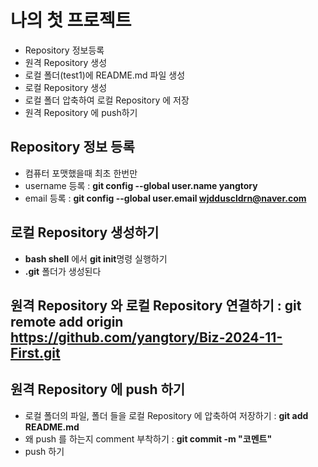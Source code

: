 # 나의 첫 프로젝트
- Repository 정보등록
- 원격 Repository 생성
- 로컬 폴더(test1)에 README.md 파일 생성
- 로컬 Repository 생성
- 로컬 폴더 압축하여 로컬 Repository 에 저장
- 원격 Repository 에 push하기

## Repository 정보 등록
- 컴퓨터 포맷했을때 최초 한번만
- username 등록 : **git config --global user.name yangtory**
- email 등록 : **git config --global user.email wjdduscldrn@naver.com**

## 로컬 Repository 생성하기
- **bash shell** 에서 **git init**명령 실행하기
- **.git** 폴더가 생성된다

## 원격 Repository 와 로컬 Repository 연결하기 : git remote add origin https://github.com/yangtory/Biz-2024-11-First.git

## 원격 Repository 에 push 하기
- 로컬 폴더의 파일, 폴더 들을 로컬 Repository 에 압축하여 저장하기 : **git add README.md**
- 왜 push 를 하는지 comment 부착하기 : **git commit -m "코멘트"**
- push 하기
